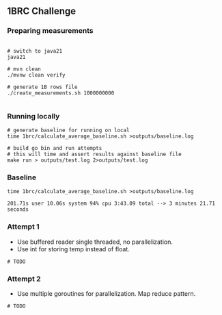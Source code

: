 ## 1BRC Challenge

### Preparing measurements
```/bin/sh

# switch to java21
java21

# mvn clean
./mvnw clean verify

# generate 1B rows file
./create_measurements.sh 1000000000


```

### Running locally
```/bin/sh
# generate baseline for running on local
time 1brc/calculate_average_baseline.sh >outputs/baseline.log

# build go bin and run attempts
# this will time and assert results against baseline file
make run > outputs/test.log 2>outputs/test.log
```

### Baseline
```/bin/sh
time 1brc/calculate_average_baseline.sh >outputs/baseline.log

201.71s user 10.06s system 94% cpu 3:43.09 total --> 3 minutes 21.71 seconds
```

### Attempt 1
- Use buffered reader single threaded, no parallelization.
- Use int for storing temp instead of float.

```/bin/sh
# TODO
```

### Attempt 2
- Use multiple goroutines for parallelization. Map reduce pattern.

```/bin/sh
# TODO
```
